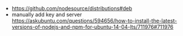 - https://github.com/nodesource/distributions#deb
- manually add key and server https://askubuntu.com/questions/594656/how-to-install-the-latest-versions-of-nodejs-and-npm-for-ubuntu-14-04-lts/711976#711976

